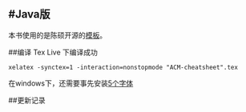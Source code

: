 #Java版
-----------------
本书使用的是陈硕开源的[模板](https://github.com/chenshuo/typeset)。

##编译
Tex Live 下编译成功

`xelatex -synctex=1 -interaction=nonstopmode "ACM-cheatsheet".tex`

在windows下，还需要事先安装[5个字体](http://weibo.com/1663402687/zrSNhgTGK)

##更新记录
